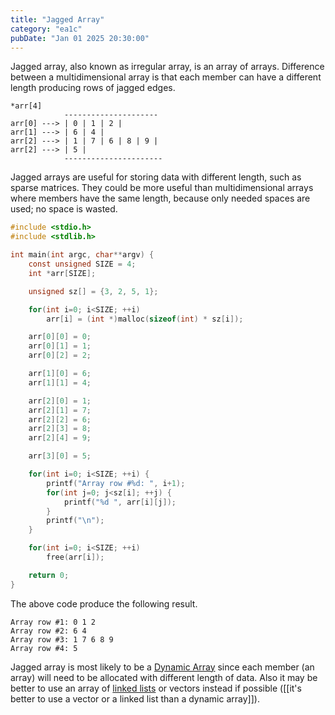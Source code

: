 ```yaml
---
title: "Jagged Array"
category: "ea1c"
pubDate: "Jan 01 2025 20:30:00"
---
```


Jagged array, also known as irregular array, is an array of arrays. Difference between a multidimensional array is that each member can have a  different length producing rows of jagged edges.

```text
*arr[4] 
            ---------------------
arr[0] ---> | 0 | 1 | 2 |
arr[1] ---> | 6 | 4 |
arr[2] ---> | 1 | 7 | 6 | 8 | 9 |
arr[2] ---> | 5 |
            ----------------------
```

Jagged arrays are useful for storing data with different length, such as sparse matrices. They could be more useful than multidimensional arrays where members have the same length, because only needed spaces are used; no space is wasted.

```c 
#include <stdio.h>
#include <stdlib.h>

int main(int argc, char**argv) {
	const unsigned SIZE = 4;
	int *arr[SIZE];

	unsigned sz[] = {3, 2, 5, 1};

	for(int i=0; i<SIZE; ++i)
		arr[i] = (int *)malloc(sizeof(int) * sz[i]);

	arr[0][0] = 0;
	arr[0][1] = 1;
	arr[0][2] = 2;

	arr[1][0] = 6;
	arr[1][1] = 4;

	arr[2][0] = 1;
	arr[2][1] = 7;
	arr[2][2] = 6;
	arr[2][3] = 8;
	arr[2][4] = 9;

	arr[3][0] = 5;

	for(int i=0; i<SIZE; ++i) {
		printf("Array row #%d: ", i+1);
		for(int j=0; j<sz[i]; ++j) {
			printf("%d ", arr[i][j]);
		}
		printf("\n");
	}

	for(int i=0; i<SIZE; ++i)
		free(arr[i]);

	return 0;
}
```

The above code produce the following result.
```text
Array row #1: 0 1 2 
Array row #2: 6 4 
Array row #3: 1 7 6 8 9 
Array row #4: 5 
```

Jagged array is most likely to be a [Dynamic Array](/note/dynamic-array) since each member (an array) will need to be allocated with different length of data. Also it may be better to use an array of [linked lists](/note/what-is-a-linked-list) or vectors instead if possible ([[it's better to use a vector or a linked list than a dynamic array]]).